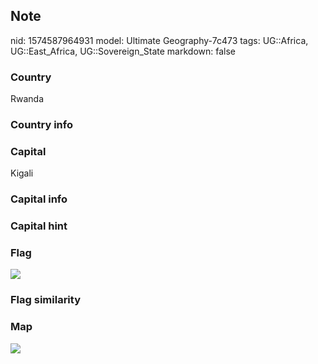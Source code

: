 ## Note
nid: 1574587964931
model: Ultimate Geography-7c473
tags: UG::Africa, UG::East_Africa, UG::Sovereign_State
markdown: false

### Country
Rwanda

### Country info


### Capital
Kigali

### Capital info


### Capital hint


### Flag
<img src="ug-flag-rwanda.svg">

### Flag similarity


### Map
<img src="ug-map-rwanda.png">
